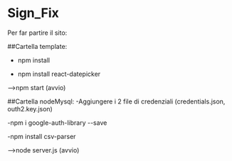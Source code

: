 # Sign_Fix

Per far partire il sito: 

##Cartella template:

- npm install

- npm install react-datepicker

-->npm start (avvio)

##Cartella nodeMysql:
-Aggiungere i 2 file di credenziali (credentials.json, outh2.key.json)

-npm i google-auth-library --save

-npm install csv-parser

-->node server.js (avvio)
